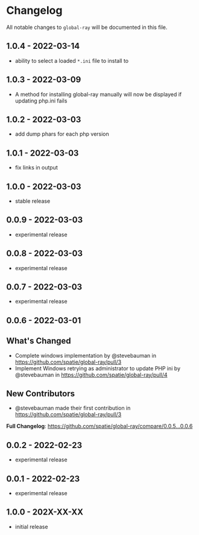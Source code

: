 # Changelog

All notable changes to `global-ray` will be documented in this file.

## 1.0.4 - 2022-03-14

- ability to select a loaded `*.ini` file to install to

## 1.0.3 - 2022-03-09

- A method for installing global-ray manually will now be displayed if updating php.ini fails

## 1.0.2 - 2022-03-03

- add dump phars for each php version

## 1.0.1 - 2022-03-03

- fix links in output

## 1.0.0 - 2022-03-03

- stable release

## 0.0.9 - 2022-03-03

- experimental release

## 0.0.8 - 2022-03-03

- experimental release

## 0.0.7 - 2022-03-03

- experimental release

## 0.0.6 - 2022-03-01

## What's Changed

- Complete windows implementation by @stevebauman in https://github.com/spatie/global-ray/pull/3
- Implement Windows retrying as administrator to update PHP ini by @stevebauman in https://github.com/spatie/global-ray/pull/4

## New Contributors

- @stevebauman made their first contribution in https://github.com/spatie/global-ray/pull/3

**Full Changelog**: https://github.com/spatie/global-ray/compare/0.0.5...0.0.6

## 0.0.2 - 2022-02-23

- experimental release

## 0.0.1 - 2022-02-23

- experimental release

## 1.0.0 - 202X-XX-XX

- initial release
